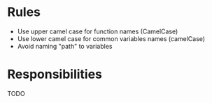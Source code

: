 # Rules
- Use upper camel case for function names (CamelCase)<br>
- Use lower camel case for common variables names (camelCase)<br>
- Avoid naming "path" to variables<br>

# Responsibilities
TODO